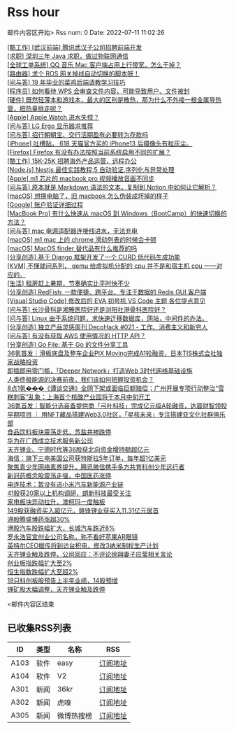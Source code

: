 # Rss hour

邮件内容区开始>
Rss num: 0  Date: 2022-07-11 11:02:26 <br/>

<a href='https://www.v2ex.com/t/865371#reply0'>[酷工作] [武汉前端] 腾讯武汉子公司招聘前端开发</a><br/>
<a href='https://www.v2ex.com/t/865370#reply0'>[求职] 深圳三年 Java 求职，做过物联网通信</a><br/>
<a href='https://www.v2ex.com/t/865369#reply0'>[全球工单系统] QQ 音乐 Mac 客户端占用上行带宽，怎么干掉？</a><br/>
<a href='https://www.v2ex.com/t/865368#reply2'>[路由器] 求个 ROS 网关掉线自动切换的脚本呀！</a><br/>
<a href='https://www.v2ex.com/t/865367#reply0'>[问与答] 19 年毕业的菜鸡后端请教学习技巧</a><br/>
<a href='https://www.v2ex.com/t/865365#reply12'>[程序员] 如何看待 WPS 会审查文件内容，可能导致用户、文件被封</a><br/>
<a href='https://www.v2ex.com/t/865364#reply7'>[硬件] 既然轻薄本和游戏本，最大的区别是散热，那为什么不外接一根金属导热管，把热量排走呢？</a><br/>
<a href='https://www.v2ex.com/t/865363#reply2'>[Apple] Apple Watch 进水失控？</a><br/>
<a href='https://www.v2ex.com/t/865362#reply2'>[问与答] LG Ergo 显示器求推荐</a><br/>
<a href='https://www.v2ex.com/t/865361#reply18'>[问与答] 招行朝朝宝、交行活期盈有必要转为存款吗</a><br/>
<a href='https://www.v2ex.com/t/865360#reply7'>[iPhone] 吐槽贴， 618 天猫官方买的 iPhone13 后摄像头有粒灰尘。</a><br/>
<a href='https://www.v2ex.com/t/865359#reply1'>[Firefox] Firefox 有没有办法按照当前系统启用不同的扩展？</a><br/>
<a href='https://www.v2ex.com/t/865358#reply0'>[酷工作] 15K-25K 招聘海外产品运营，远程办公</a><br/>
<a href='https://www.v2ex.com/t/865357#reply0'>[Node.js] Nestjs 最佳实践教程:5 自动验证,序列化与异常处理</a><br/>
<a href='https://www.v2ex.com/t/865356#reply1'>[Apple] m1 芯片的 macbook pro 视频播放音画不同步</a><br/>
<a href='https://www.v2ex.com/t/865355#reply14'>[问与答] 原本就是 Markdown 语法的文本，复制到 Notion 中如何让它解析？</a><br/>
<a href='https://www.v2ex.com/t/865354#reply42'>[macOS] 想换电脑了，旧 macbook 怎么伪装成坏掉的样子</a><br/>
<a href='https://www.v2ex.com/t/865352#reply4'>[Google] 账户验证详细过程</a><br/>
<a href='https://www.v2ex.com/t/865351#reply2'>[MacBook Pro] 有什么快速从 macOS 到 Windows（BootCamp）的快速切换的方法？</a><br/>
<a href='https://www.v2ex.com/t/865350#reply0'>[问与答] mac 电源适配器连接线进水，无法充电</a><br/>
<a href='https://www.v2ex.com/t/865348#reply10'>[macOS] m1 mac 上的 chrome 滑动列表的时候会卡顿</a><br/>
<a href='https://www.v2ex.com/t/865346#reply18'>[macOS] MacOS finder 替代品有什么推荐的吗</a><br/>
<a href='https://www.v2ex.com/t/865345#reply6'>[分享创造] 基于 Django 框架开发了一个 CURD 低代码生成功能</a><br/>
<a href='https://www.v2ex.com/t/865344#reply2'>[KVM] 不懂就问系列， qemu 给虚拟机分配的 cpu 并不是和宿主机 cpu 一一对应的。</a><br/>
<a href='https://www.v2ex.com/t/865343#reply7'>[生活] 租房赶上暑期，节奏确实比平时快不少</a><br/>
<a href='https://www.v2ex.com/t/865341#reply22'>[分享创造] RedFish: 一款便捷、跨平台、专注于数据的 Redis GUI 客户端</a><br/>
<a href='https://www.v2ex.com/t/865339#reply13'>[Visual Studio Code] 修改后的 EVA 初号机 VS Code 主题 各位提点意见</a><br/>
<a href='https://www.v2ex.com/t/865336#reply7'>[问与答] 长沙骨科是湘雅医院好还是浏阳社港骨科医院好？</a><br/>
<a href='https://www.v2ex.com/t/865335#reply8'>[问与答] Linux 由于系统问题，求快速迁移数据库，网站，中间件的办法。</a><br/>
<a href='https://www.v2ex.com/t/865334#reply4'>[分享创造] 独立产品灵感周刊 DecoHack #021 - 工作、消费主义和新穷人</a><br/>
<a href='https://www.v2ex.com/t/865333#reply2'>[问与答] 有没有获取 AWS 使用情况的 HTTP API？</a><br/>
<a href='https://www.v2ex.com/t/865331#reply9'>[分享创造] Go File: 基于 Go 的文件分享工具</a><br/>
<a href='https://36kr.com/p/1817289064246661'>36氪首发｜滑板底盘及整车企业PIX Moving完成A1轮融资，日本TIS株式会社独家战略投资</a><br/>
<a href='https://36kr.com/p/1821566844006020'>即插即用零门槛，「Deeper Network」打造Web 3时代网络基础设施</a><br/>
<a href='https://36kr.com/p/1821282146922115'>人类终极能源的决赛前夜，我们该如何把握投资机会？</a><br/>
<a href='https://36kr.com/p/1822339841421191'>8点1氪���《谭谈交通》全网下架或面临巨额赔偿；广州开展专项行动整治“雪糕刺客”乱象；上海首个核酸产业园将于本月中旬开工</a><br/>
<a href='https://36kr.com/p/1816886449237385'>36氪首发｜智能分选装备提供商「弓叶科技」完成亿元级A轮融资，达晨财智领投</a><br/>
<a href='https://36kr.com/p/1818627603344768'>早期项目 ｜ 用NFT藏品搭建Web3.0社区，「星核未来」专注搭建亚文化社群俱乐部</a><br/>
<a href='https://36kr.com/newsflashes/1822492297736070'>食品饮料板块震荡走低，苏盐井神跌停</a><br/>
<a href='https://36kr.com/newsflashes/1822491149021064'>华为在广西成立技术服务新公司</a><br/>
<a href='https://36kr.com/newsflashes/1822483534786697'>天齐锂业、宁德时代等36股获北向资金增持额超亿元</a><br/>
<a href='https://36kr.com/newsflashes/1822479043112832'>海信：旗下三电美国公司获特斯拉5年订单，每年超1亿美元</a><br/>
<a href='https://36kr.com/newsflashes/1822472936075136'>聚焦青少年网络素养提升，腾讯微信携手多方共育科创少年远行者</a><br/>
<a href='https://36kr.com/newsflashes/1822470118453378'>新冠药概念股震荡走强，中国医药涨停</a><br/>
<a href='https://36kr.com/newsflashes/1822466575134599'>电连技术：暂没有进小米汽车新能源产业链</a><br/>
<a href='https://36kr.com/newsflashes/1822460806557825'>41股获20家以上机构调研，朗新科技最受关注</a><br/>
<a href='https://36kr.com/newsflashes/1822457604763524'>家电板块异动拉升，澳柯玛一度触板</a><br/>
<a href='https://36kr.com/newsflashes/1822452758998915'>149股获融资买入超亿元，赣锋锂业获买入11.31亿元居首</a><br/>
<a href='https://36kr.com/newsflashes/1822450453295239'>港股腾盛博药涨超30%</a><br/>
<a href='https://36kr.com/newsflashes/1822448024006786'>港股汽车股跌幅扩大，长城汽车跌近8%</a><br/>
<a href='https://36kr.com/newsflashes/1822445894004873'>罗永浩官宣创业公司名称，称不看好苹果AR眼镜</a><br/>
<a href='https://36kr.com/newsflashes/1822441947033737'>英特尔CEO据传将到访台积电，修改3纳米制程生产计划</a><br/>
<a href='https://36kr.com/newsflashes/1822438301462407'>天齐锂业触及跌停，公司回应：不评论徐翔妻子应莹相关言论</a><br/>
<a href='https://36kr.com/newsflashes/1822434930012039'>创业板指跌幅扩大至2%</a><br/>
<a href='https://36kr.com/newsflashes/1822431946616962'>恒生指数跌幅扩大至超2%</a><br/>
<a href='https://36kr.com/newsflashes/1822429173755779'>18只科创板股预告上半年业绩，14股预增</a><br/>
<a href='https://36kr.com/newsflashes/1822428193861513'>锂矿股大幅调整，天齐锂业触及跌停</a><br/>


<邮件内容区结束

## 已收集RSS列表

| ID | 类型 | 名称  | RSS  |
| -- | -- | -- | -- | 
| A103  | 软件 | easy | [订阅地址](http://rsshub.v2fy.com:1200/weibo/user/1088413295) |
| A104  | 软件 | V2  | [订阅地址](http://www.v2ex.com/index.xml) |
| A301  | 新闻 | 36kr | [订阅地址](https://www.36kr.com/feed) |
| A302  | 新闻 | 虎嗅 | [订阅地址](https://www.huxiu.com/rss/0.xml) |
| A305  | 新闻 | 微博热搜榜 | [订阅地址](https://rsshub.app/weibo/search/hot) |
